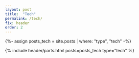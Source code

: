 ```yaml
---
layout: post
title:  "Tech"
permalink: /tech/
fix: header
order: 2
---
```


{%- assign posts_tech  = site.posts | where: "type", "tech"  -%}

{% include header/parts.html posts=posts_tech  type="tech"  %}
